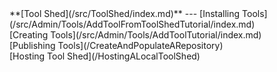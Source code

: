 <div class='linkbox'>
**[Tool Shed](/src/ToolShed/index.md)**
---
[Installing Tools](/src/Admin/Tools/AddToolFromToolShedTutorial/index.md)<br />
[Creating Tools](/src/Admin/Tools/AddToolTutorial/index.md)<br />
[Publishing Tools](/CreateAndPopulateARepository)<br />
[Hosting Tool Shed](/HostingALocalToolShed)<br />
</div>
